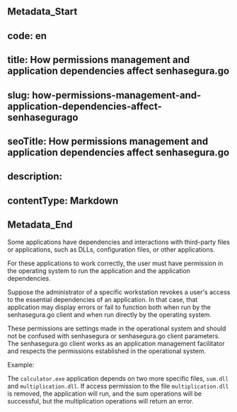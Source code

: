 ## Metadata_Start 
## code: en
## title: How permissions management and application dependencies affect senhasegura.go 
## slug: how-permissions-management-and-application-dependencies-affect-senhasegurago 
## seoTitle: How permissions management and application dependencies affect senhasegura.go 
## description:  
## contentType: Markdown 
## Metadata_End
Some applications have dependencies and interactions with third-party files or applications, such as DLLs, configuration files, or other applications.

For these applications to work correctly, the user must have permission in the operating system to run the application and the application dependencies.

Suppose the administrator of a specific workstation revokes a user's access to the essential dependencies of an application. In that case, that application may display errors or fail to function both when run by the senhasegura.go client and when run directly by the operating system.

These permissions are settings made in the operational system and should not be confused with senhasegura or senhasegura.go client parameters. The senhasegura.go client works as an application management facilitator and respects the permissions established in the operational system.

Example:

The `calculator.exe` application depends on two more specific files, `sum.dll` and `multiplication.dll`. If access permission to the file `multiplication.dll` is removed, the application will run, and the sum operations will be successful, but the multiplication operations will return an error.